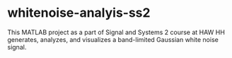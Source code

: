 # whitenoise-analyis-ss2
This MATLAB project as a part of Signal and Systems 2 course at HAW HH generates, analyzes, and visualizes a band-limited Gaussian white noise signal.
